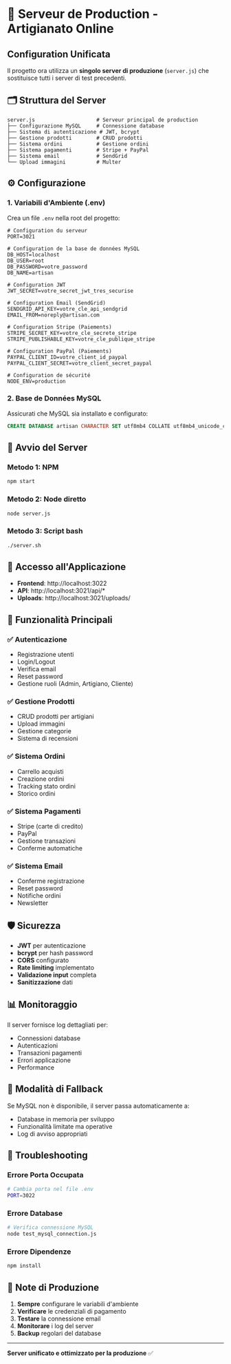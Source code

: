 # 🚀 Serveur de Production - Artigianato Online

## Configuration Unificata

Il progetto ora utilizza un **singolo server di produzione** (`server.js`) che sostituisce tutti i server di test precedenti.

## 🗂️ Struttura del Server

```
server.js                    # Serveur principal de production
├── Configurazione MySQL     # Connessione database
├── Sistema di autenticazione # JWT, bcrypt
├── Gestione prodotti        # CRUD prodotti
├── Sistema ordini           # Gestione ordini
├── Sistema pagamenti        # Stripe + PayPal
├── Sistema email            # SendGrid
└── Upload immagini          # Multer
```

## ⚙️ Configurazione

### 1. Variabili d'Ambiente (.env)

Crea un file `.env` nella root del progetto:

```env
# Configuration du serveur
PORT=3021

# Configuration de la base de données MySQL
DB_HOST=localhost
DB_USER=root
DB_PASSWORD=votre_password
DB_NAME=artisan

# Configuration JWT
JWT_SECRET=votre_secret_jwt_tres_securise

# Configuration Email (SendGrid)
SENDGRID_API_KEY=votre_cle_api_sendgrid
EMAIL_FROM=noreply@artisan.com

# Configuration Stripe (Paiements)
STRIPE_SECRET_KEY=votre_cle_secrete_stripe
STRIPE_PUBLISHABLE_KEY=votre_cle_publique_stripe

# Configuration PayPal (Paiements)
PAYPAL_CLIENT_ID=votre_client_id_paypal
PAYPAL_CLIENT_SECRET=votre_client_secret_paypal

# Configuration de sécurité
NODE_ENV=production
```

### 2. Base de Données MySQL

Assicurati che MySQL sia installato e configurato:

```sql
CREATE DATABASE artisan CHARACTER SET utf8mb4 COLLATE utf8mb4_unicode_ci;
```

## 🚀 Avvio del Server

### Metodo 1: NPM
```bash
npm start
```

### Metodo 2: Node diretto
```bash
node server.js
```

### Metodo 3: Script bash
```bash
./server.sh
```

## 📱 Accesso all'Applicazione

- **Frontend**: http://localhost:3022
- **API**: http://localhost:3021/api/*
- **Uploads**: http://localhost:3021/uploads/

## 🔧 Funzionalità Principali

### ✅ Autenticazione
- Registrazione utenti
- Login/Logout
- Verifica email
- Reset password
- Gestione ruoli (Admin, Artigiano, Cliente)

### ✅ Gestione Prodotti
- CRUD prodotti per artigiani
- Upload immagini
- Gestione categorie
- Sistema di recensioni

### ✅ Sistema Ordini
- Carrello acquisti
- Creazione ordini
- Tracking stato ordini
- Storico ordini

### ✅ Sistema Pagamenti
- Stripe (carte di credito)
- PayPal
- Gestione transazioni
- Conferme automatiche

### ✅ Sistema Email
- Conferme registrazione
- Reset password
- Notifiche ordini
- Newsletter

## 🛡️ Sicurezza

- **JWT** per autenticazione
- **bcrypt** per hash password
- **CORS** configurato
- **Rate limiting** implementato
- **Validazione input** completa
- **Sanitizzazione** dati

## 📊 Monitoraggio

Il server fornisce log dettagliati per:
- Connessioni database
- Autenticazioni
- Transazioni pagamenti
- Errori applicazione
- Performance

## 🔄 Modalità di Fallback

Se MySQL non è disponibile, il server passa automaticamente a:
- Database in memoria per sviluppo
- Funzionalità limitate ma operative
- Log di avviso appropriati

## 🚨 Troubleshooting

### Errore Porta Occupata
```bash
# Cambia porta nel file .env
PORT=3022
```

### Errore Database
```bash
# Verifica connessione MySQL
node test_mysql_connection.js
```

### Errore Dipendenze
```bash
npm install
```

## 📝 Note di Produzione

1. **Sempre** configurare le variabili d'ambiente
2. **Verificare** le credenziali di pagamento
3. **Testare** la connessione email
4. **Monitorare** i log del server
5. **Backup** regolari del database

---

**Server unificato e ottimizzato per la produzione** ✅
